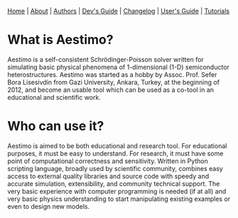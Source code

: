 [Home](index.md) | [About](about.md) | [Authors](AUTHORS.md) | [Dev's Guide](DEVSGUIDE.md) | [Changelog](CHANGELOG.md) | [User's Guide](USERSGUIDE.md) | [Tutorials](tutorials.md)

# What is Aestimo?

Aestimo is a self-consistent Schrödinger-Poisson solver written for simulating basic physical phenomena of 1-dimensional (1-D) semiconductor heterostructures. Aestimo was started as a hobby by Assoc. Prof. Sefer Bora Lisesivdin from Gazi University, Ankara, Turkey, at the beginning of 2012, and become an usable tool which can be used as a co-tool in an educational and scientific work.

# Who can use it?

Aestimo is aimed to be both educational and research tool. For educational purposes, it must be easy to understand. For research, it must have some point of computational correctness and sensitivity. Written in Python scripting language, broadly used by scientific community, combines easy access to external quality libraries and source code with speedy and accurate simulation, extensibility, and community technical support. The very basic experience with computer programming is needed (if at all) and very basic physics understanding to start manipulating existing examples or even to design new models.
